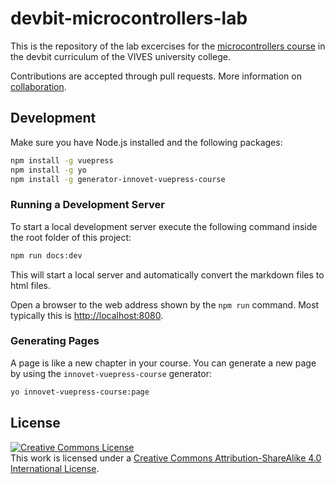 # devbit-microcontrollers-lab

This is the repository of the lab excercises for the [microcontrollers course](https://github.com/pcordemans/devbit-microcontrollers) in the devbit curriculum of the VIVES university college.

Contributions are accepted through pull requests. More information on [collaboration](https://devbit-git-course.netlify.com/collaborating/#forking-and-pull-requests).

## Development

Make sure you have Node.js installed and the following packages:

```bash
npm install -g vuepress
npm install -g yo
npm install -g generator-innovet-vuepress-course
```

### Running a Development Server

To start a local development server execute the following command inside the root folder of this project:

```bash
npm run docs:dev
```

This will start a local server and automatically convert the markdown files to html files.

Open a browser to the web address shown by the `npm run` command. Most typically this is [http://localhost:8080](http://localhost:8080).

### Generating Pages

A page is like a new chapter in your course. You can generate a new page by using the `innovet-vuepress-course` generator:

```bash
yo innovet-vuepress-course:page
```

## License

<a rel="license" href="http://creativecommons.org/licenses/by-sa/4.0/"><img alt="Creative Commons License" style="border-width:0" src="https://i.creativecommons.org/l/by-sa/4.0/88x31.png" /></a><br />This work is licensed under a <a rel="license" href="http://creativecommons.org/licenses/by-sa/4.0/">Creative Commons Attribution-ShareAlike 4.0 International License</a>.
